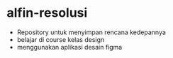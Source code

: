 # alfin-resolusi
- Repository untuk menyimpan rencana kedepannya
- belajar di course kelas design
- menggunakan aplikasi desain figma
